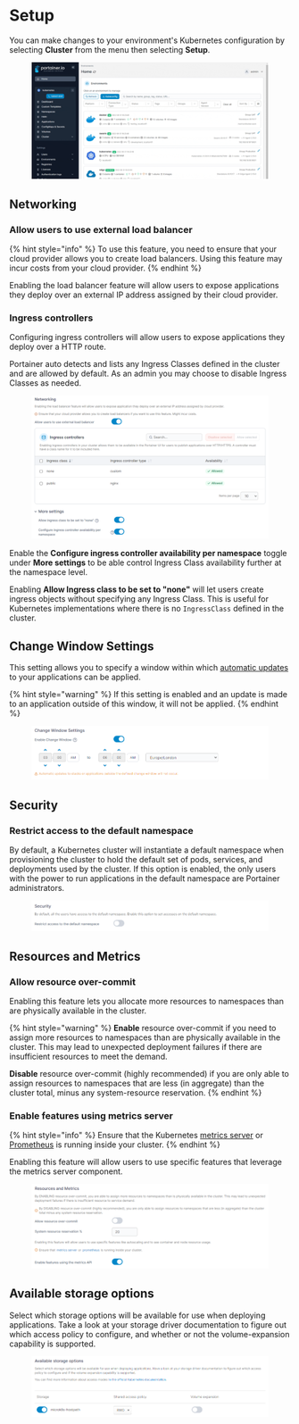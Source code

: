 # Setup

You can make changes to your environment's Kubernetes configuration by selecting **Cluster** from the menu then selecting **Setup**.

<figure><img src="../../../.gitbook/assets/2.15-k8s-cluster-setup.gif" alt=""><figcaption></figcaption></figure>

## Networking

### Allow users to use external load balancer

{% hint style="info" %}
To use this feature, you need to ensure that your cloud provider allows you to create load balancers. Using this feature may incur costs from your cloud provider.
{% endhint %}

Enabling the load balancer feature will allow users to expose applications they deploy over an external IP address assigned by their cloud provider.

### Ingress controllers

Configuring ingress controllers will allow users to expose applications they deploy over a HTTP route.

Portainer auto detects and lists any Ingress Classes defined in the cluster and are allowed by default. As an admin you may choose to disable Ingress Classes as needed.

<figure><img src="../../../.gitbook/assets/2.16-k8scluster-setup-networking (1).png" alt=""><figcaption></figcaption></figure>

Enable the **Configure ingress controller availability per namespace** toggle under **More settings** to be able control Ingress Class availability further at the namespace level.

Enabling **Allow Ingress class to be set to "none"** will let users create ingress objects without specifying any Ingress Class. This is useful for Kubernetes implementations where there is no `IngressClass` defined in the cluster.

## Change Window Settings

This setting allows you to specify a window within which [automatic updates](../applications/manifest.md#automatic-updates) to your applications can be applied.

{% hint style="warning" %}
If this setting is enabled and an update is made to an application outside of this window, it will not be applied.
{% endhint %}

<figure><img src="../../../.gitbook/assets/2.15-k8s-cluster-setup-changewindow.png" alt=""><figcaption></figcaption></figure>

## Security

### Restrict access to the default namespace

By default, a Kubernetes cluster will instantiate a default namespace when provisioning the cluster to hold the default set of pods, services, and deployments used by the cluster. If this option is enabled, the only users with the power to run applications in the default namespace are Portainer administrators.

<figure><img src="../../../.gitbook/assets/2.15-k8s-cluster-setup-security.png" alt=""><figcaption></figcaption></figure>

## Resources and Metrics

### Allow resource over-commit

Enabling this feature lets you allocate more resources to namespaces than are physically available in the cluster.

{% hint style="warning" %}
**Enable** resource over-commit if you need to assign more resources to namespaces than are physically available in the cluster. This may lead to unexpected deployment failures if there are insufficient resources to meet the demand.

**Disable** resource over-commit (highly recommended) if you are only able to assign resources to namespaces that are less (in aggregate) than the cluster total, minus any system-resource reservation.
{% endhint %}

### Enable features using metrics server

{% hint style="info" %}
&#x20;Ensure that the Kubernetes [metrics server](https://kubernetes.io/docs/tasks/debug-application-cluster/resource-metrics-pipeline/#metrics-server) or [Prometheus](https://github.com/kubernetes-sigs/prometheus-adapter) is running inside your cluster.
{% endhint %}

Enabling this feature will allow users to use specific features that leverage the metrics server component.

<figure><img src="../../../.gitbook/assets/2.15-k8s-cluster-setup-resources.png" alt=""><figcaption></figcaption></figure>

## Available storage options

Select which storage options will be available for use when deploying applications. Take a look at your storage driver documentation to figure out which access policy to configure, and whether or not the volume-expansion capability is supported.

<figure><img src="../../../.gitbook/assets/2.15-k8s-cluster-setup-storage.png" alt=""><figcaption></figcaption></figure>
